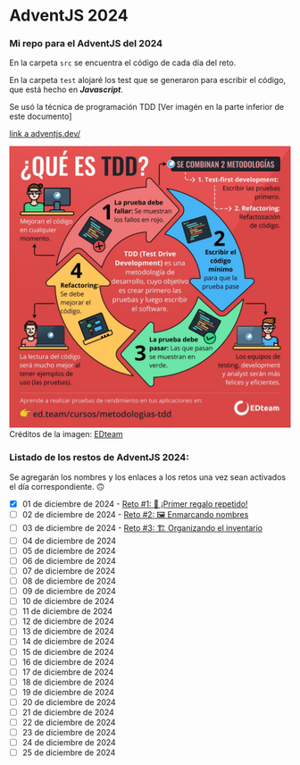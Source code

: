 # AdventJS 2024
### Mi repo para el AdventJS del 2024

En la carpeta `src` se encuentra el código de cada día del reto.

En la carpeta `test` alojaré los test que se generaron para escribir el código, que está hecho en ***Javascript***.

Se usó la técnica de programación TDD [Ver imagén en la parte inferior de este documento]

[link a adventjs.dev/](https://adventjs.dev/)


![Qué es TDD](./img/TDD.jpg)
Créditos de la imagen: [EDteam](https://ed.team/)

### Listado de los restos de AdventJS 2024:

Se agregarán los nombres y los enlaces a los retos una vez sean activados el día correspondiente. 🙃

- [x] 01 de diciembre de 2024 - [Reto #1: 🎁 ¡Primer regalo repetido!](https://adventjs.dev/es/challenges/2024/1)
- [ ] 02 de diciembre de 2024 - [Reto #2: 🖼️ Enmarcando nombres](https://adventjs.dev/es/challenges/2024/2)
- [ ] 03 de diciembre de 2024 - [Reto #3: 🏗️ Organizando el inventario](https://adventjs.dev/es/challenges/2024/3)
- [ ] 04 de diciembre de 2024
- [ ] 05 de diciembre de 2024
- [ ] 06 de diciembre de 2024
- [ ] 07 de diciembre de 2024
- [ ] 08 de diciembre de 2024
- [ ] 09 de diciembre de 2024
- [ ] 10 de diciembre de 2024
- [ ] 11 de diciembre de 2024
- [ ] 12 de diciembre de 2024
- [ ] 13 de diciembre de 2024
- [ ] 14 de diciembre de 2024
- [ ] 15 de diciembre de 2024
- [ ] 16 de diciembre de 2024
- [ ] 17 de diciembre de 2024
- [ ] 18 de diciembre de 2024
- [ ] 19 de diciembre de 2024
- [ ] 20 de diciembre de 2024
- [ ] 21 de diciembre de 2024
- [ ] 22 de diciembre de 2024
- [ ] 23 de diciembre de 2024
- [ ] 24 de diciembre de 2024
- [ ] 25 de diciembre de 2024
